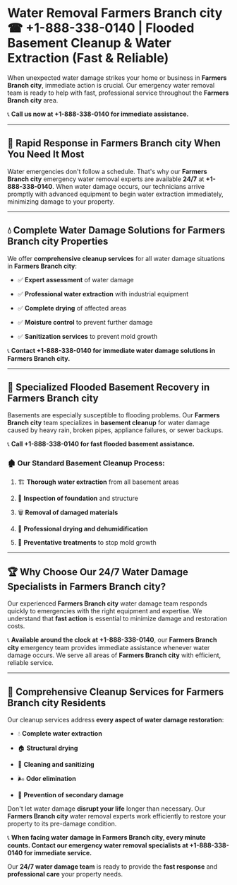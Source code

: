 # Water Removal Farmers Branch city ☎ +1-888-338-0140 | Flooded Basement Cleanup & Water Extraction (Fast & Reliable)

When unexpected water damage strikes your home or business in **Farmers Branch city**, immediate action is crucial. Our emergency water removal team is ready to help with fast, professional service throughout the **Farmers Branch city** area. 

📞 **Call us now at +1-888-338-0140 for immediate assistance.**
---
## 🚀 Rapid Response in Farmers Branch city When You Need It Most
Water emergencies don't follow a schedule. That's why our **Farmers Branch city** emergency water removal experts are available **24/7** at **+1-888-338-0140**. When water damage occurs, our technicians arrive promptly with advanced equipment to begin water extraction immediately, minimizing damage to your property.
---
## 💧 Complete Water Damage Solutions for Farmers Branch city Properties
We offer **comprehensive cleanup services** for all water damage situations in **Farmers Branch city**:
- ✅ **Expert assessment** of water damage  
- ✅ **Professional water extraction** with industrial equipment  
- ✅ **Complete drying** of affected areas  
- ✅ **Moisture control** to prevent further damage  
- ✅ **Sanitization services** to prevent mold growth  
📞 **Contact +1-888-338-0140 for immediate water damage solutions in Farmers Branch city.**
---
## 🌊 Specialized Flooded Basement Recovery in Farmers Branch city
Basements are especially susceptible to flooding problems. Our **Farmers Branch city** team specializes in **basement cleanup** for water damage caused by heavy rain, broken pipes, appliance failures, or sewer backups. 
📞 **Call +1-888-338-0140 for fast flooded basement assistance.**
### 🏚️ Our Standard Basement Cleanup Process:
1. 🏗️ **Thorough water extraction** from all basement areas  
2. 🔎 **Inspection of foundation** and structure  
3. 🗑️ **Removal of damaged materials**  
4. 💨 **Professional drying and dehumidification**  
5. 🚫 **Preventative treatments** to stop mold growth  
---
## 🏆 Why Choose Our 24/7 Water Damage Specialists in Farmers Branch city?
Our experienced **Farmers Branch city** water damage team responds quickly to emergencies with the right equipment and expertise. We understand that **fast action** is essential to minimize damage and restoration costs.
📞 **Available around the clock at +1-888-338-0140**, our **Farmers Branch city** emergency team provides immediate assistance whenever water damage occurs. We serve all areas of **Farmers Branch city** with efficient, reliable service.
---
## 🧹 Comprehensive Cleanup Services for Farmers Branch city Residents
Our cleanup services address **every aspect of water damage restoration**:
- 💧 **Complete water extraction**  
- 🏠 **Structural drying**  
- 🧼 **Cleaning and sanitizing**  
- 🌬️ **Odor elimination**  
- 🚫 **Prevention of secondary damage**  
Don't let water damage **disrupt your life** longer than necessary. Our **Farmers Branch city** water removal experts work efficiently to restore your property to its pre-damage condition.
📞 **When facing water damage in Farmers Branch city, every minute counts. Contact our emergency water removal specialists at +1-888-338-0140 for immediate service.**
Our **24/7 water damage team** is ready to provide the **fast response** and **professional care** your property needs.
